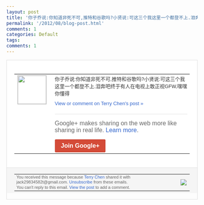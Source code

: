 ```yaml
---
layout: post
title: '你子乔说:你知道非死不可,推特和谷歌吗?小贤说:可这三个我这里一个都登不上.泪奔吧...'
permalink: '/2012/08/blog-post.html'
comments: 1
categories: Default
tags: 
comments: 1
---
```

<div style="border:solid 1px #dfdfdf;color:#686868;font:13px Arial"><div style="background-color:#fff;padding:20px;"><table cellpadding="0" cellspacing="0"><tr><td style="padding-right:15px;vertical-align:top"><a href="https://plus.google.com/_/notifications/emlink?emrecipient=110200756825219614165&amp;emid=CMCB8bm-xrECFQmitAodJGMAAA&amp;path=%2F108643996575278738906&amp;dt=1343826131963&amp;uob=8"><img height="75" src="https://lh3.googleusercontent.com/-KKRGTyJ5Bl0/AAAAAAAAAAI/AAAAAAAAEEY/jllxqER5dCk/s75-c-k-a/photo.jpg" style="border:solid 1px #cccccc;" width="75"/></a></td><td style="width:578px;color:#333;font:13px Arial;vertical-align:top;"><div style="padding-bottom:10px">你子乔说:你知道非死不可,推特和谷歌吗?<wbr/>小贤说:可这三个我这里一个都登不上.泪奔<wbr/>吧终于有人在电视上敢正视GFW,嘿嘿你懂<wbr/>得</div><a href="https://plus.google.com/_/notifications/emlink?emrecipient=110200756825219614165&amp;emid=CMCB8bm-xrECFQmitAodJGMAAA&amp;path=%2F108643996575278738906%2Fposts%2FQcC3TyooTHJ%3Fgpinv%3DAMIXal8evXk4l1dhaKuo6LlJFQlTZkOQ3XMox9m7JOd5rdnQt-eN521fuGLo_pZyWFKgPo8_-lzaMtYhXBzOaMgEVy3PqchdsqL5Tu10HxlJ_gl6H8swETo&amp;dt=1343826131963&amp;uob=8" style="color:#3366CC;text-decoration:none;">View or comment on Terry Chen's post »</a><div style="margin-top:20px;border-top:solid 1px #dfdfdf"><div style="padding:15px 0;color:#686868;font:16px Arial;">Google+ makes sharing on the web more like sharing in real life. <a href="http://www.google.com/+/learnmore/" style="color:#3366CC;text-decoration:none;">Learn more</a>.</div><a href="https://plus.google.com/_/notifications/emlink?emrecipient=110200756825219614165&amp;emid=CMCB8bm-xrECFQmitAodJGMAAA&amp;path=%2F%3Fgpinv%3DAMIXal8evXk4l1dhaKuo6LlJFQlTZkOQ3XMox9m7JOd5rdnQt-eN521fuGLo_pZyWFKgPo8_-lzaMtYhXBzOaMgEVy3PqchdsqL5Tu10HxlJ_gl6H8swETo&amp;dt=1343826131963&amp;uob=8" style="display:inline-block;padding:7px 15px;background-color:#d44b38; color:#fff;font-size:16px; font-weight:bold;border-radius:2px;-webkit-border-radius:2px; -moz-border-radius:2px;border:solid 1px #c43b28; white-space:nowrap;text-decoration:none">Join Google+</a></div></td></tr></table></div><div style="border-top:solid 1px #dfdfdf;padding:0 20px; background-color:#f5f5f5"><table cellpadding="0" cellspacing="0" style="height:50px"><tbody><tr><td style="vertical-align:middle;width:100%; color:#636363;font:11px Arial; line-height:120%">You received this message because <a href="https://plus.google.com/_/notifications/emlink?emrecipient=110200756825219614165&amp;emid=CMCB8bm-xrECFQmitAodJGMAAA&amp;path=%2F108643996575278738906%3Fgpinv%3DAMIXal8evXk4l1dhaKuo6LlJFQlTZkOQ3XMox9m7JOd5rdnQt-eN521fuGLo_pZyWFKgPo8_-lzaMtYhXBzOaMgEVy3PqchdsqL5Tu10HxlJ_gl6H8swETo&amp;dt=1343826131963&amp;uob=8" style="color:#3366CC;text-decoration:none;">Terry Chen</a> shared it with jack29834582t@gmail.com. <a href="https://plus.google.com/_/notifications/emlink?emrecipient=110200756825219614165&amp;emid=CMCB8bm-xrECFQmitAodJGMAAA&amp;path=%2F_%2Fnonplus%2Femailsettings%3Fgpinv%3DAMIXal8evXk4l1dhaKuo6LlJFQlTZkOQ3XMox9m7JOd5rdnQt-eN521fuGLo_pZyWFKgPo8_-lzaMtYhXBzOaMgEVy3PqchdsqL5Tu10HxlJ_gl6H8swETo%26est%3DADH5u8XB7lMrVHmQXk6c8b12peY53qMVfPsFAEJyr-jqEDw5uhqLIvQ2th9cUBCYcv5rY0XxSeI2Cs_EiLp5V3ewaGNbc84XTf3yCjMerCEsnYo3B_t-VjWarDhVIhqTqSXfBKEWidEdABEBrcJD7res6PJbrecrXg&amp;dt=1343826131963&amp;uob=8" style="color:#3366CC;text-decoration:none;">Unsubscribe</a> from these emails.<br/>You can't reply to this email. <a href="https://plus.google.com/_/notifications/emlink?emrecipient=110200756825219614165&amp;emid=CMCB8bm-xrECFQmitAodJGMAAA&amp;path=%2F108643996575278738906%2Fposts%2FQcC3TyooTHJ%3Fgpinv%3DAMIXal8evXk4l1dhaKuo6LlJFQlTZkOQ3XMox9m7JOd5rdnQt-eN521fuGLo_pZyWFKgPo8_-lzaMtYhXBzOaMgEVy3PqchdsqL5Tu10HxlJ_gl6H8swETo&amp;dt=1343826131963&amp;uob=8" style="color:#3366CC;text-decoration:none;">View the post</a> to add a comment.<br/></td><td><img src="https://ssl.gstatic.com/s2/oz/images/notifications/logo/google-plus-6617a72bb36cc548861652780c9e6ff1.png"/></td></tr></tbody></table></div></div>